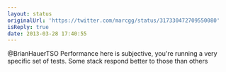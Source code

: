 ```yaml
---
layout: status
originalUrl: 'https://twitter.com/marcgg/status/317330472709550080'
isReply: true
date: 2013-03-28 17:40:55
---
```


@BrianHauerTSO Performance here is subjective, you're running a very specific set of tests. Some stack respond better to those than others
